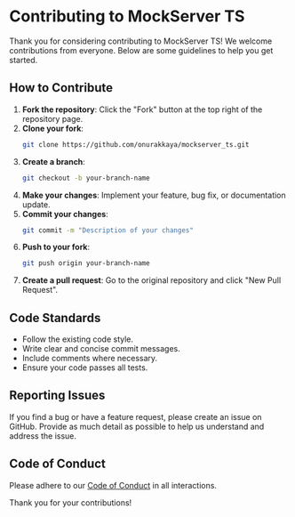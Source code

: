 # Contributing to MockServer TS

Thank you for considering contributing to MockServer TS! We welcome contributions from everyone. Below are some guidelines to help you get started.

## How to Contribute

1. **Fork the repository**: Click the "Fork" button at the top right of the repository page.
2. **Clone your fork**: 
    ```bash
    git clone https://github.com/onurakkaya/mockserver_ts.git
    ```
3. **Create a branch**: 
    ```bash
    git checkout -b your-branch-name
    ```
4. **Make your changes**: Implement your feature, bug fix, or documentation update.
5. **Commit your changes**: 
    ```bash
    git commit -m "Description of your changes"
    ```
6. **Push to your fork**: 
    ```bash
    git push origin your-branch-name
    ```
7. **Create a pull request**: Go to the original repository and click "New Pull Request".

## Code Standards

- Follow the existing code style.
- Write clear and concise commit messages.
- Include comments where necessary.
- Ensure your code passes all tests.

## Reporting Issues

If you find a bug or have a feature request, please create an issue on GitHub. Provide as much detail as possible to help us understand and address the issue.

## Code of Conduct

Please adhere to our [Code of Conduct](CODE_OF_CONDUCT.md) in all interactions.

Thank you for your contributions!
